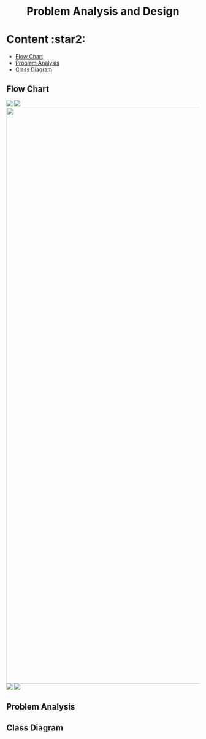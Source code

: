 <h1 align="center"> Problem Analysis and Design </h1>
<h1> Content :star2: </h1>
<ul>
  <li><a href="#flowchart"> Flow Chart </a></li>
  <li><a href="#problemanalysis"> Problem Analysis </a></li>
  <li><a href="#classdiagram"> Class Diagram </a></li>
</ul>

<h2 id="flowchart"> Flow Chart </h2>
<img src="https://github.com/jjn7702/SECJ1023-PT2/assets/147809633/d72d0cd0-d4c2-4742-ba21-978cf083611d"></img>
<img src="https://github.com/jjn7702/SECJ1023-PT2/assets/147809633/80005160-65bc-4fdd-92ca-4f581646cdef"></img>
<img src="https://github.com/jjn7702/SECJ1023-PT2/assets/147809633/89c6d4ea-7bc3-46dc-86f6-bff8a6dc2ff9" height="1500" width="1300" align="center"></img>
<img src="https://github.com/jjn7702/SECJ1023-PT2/assets/147809633/1b10e3ce-7ee2-46e6-ac67-0672ede72b49"></img>
<img src="https://github.com/jjn7702/SECJ1023-PT2/assets/147809633/6925d0a5-426c-4664-babf-6c164f70462b"></img>


<h2 id="problemanalysis"> Problem Analysis </h2>

<h2 id="classdiagram"> Class Diagram </h2>
